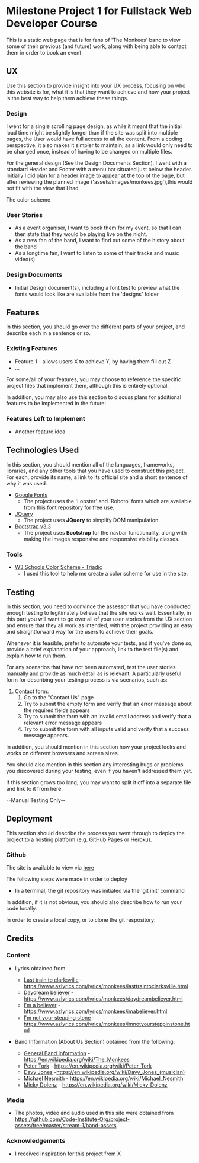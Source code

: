 # Milestone Project 1 for Fullstack Web Developer Course

This is a static web page that is for fans of 'The Monkees' band to view some of their previous (and future) work, along with being able to contact them in order to book an event


 
## UX
 
Use this section to provide insight into your UX process, focusing on who this website is for, what it is that they want to achieve and how your project is the best way to help them achieve these things.
### Design

I went for a single scrolling page design, as while it meant that the initial load time might be slightly longer than if the site was split into multiple pages, the User would have full access to all the content.
From a coding perspective, it also makes it simpler to maintain, as a link would only need to be changed once, instead of having to be changed on multiple files.

For the general design (See the Design Documents Section), I went with a standard Header and Footer with a menu bar situated just below the header. Initially I did plan for a header image to appear at the top of the page, but after reviewing the planned image ('assets/images/monkees.jpg'),this would not fit with the view that I had.

The color scheme

### User Stories

- As a event organiser, I want to book them for my event, so that I can then state that they would be playing live on the night.
- As a new fan of the band, I want to find out some of the history about the band
- As a longtime fan, I want to listen to some of their tracks and music video(s)



### Design Documents

- Initial Design document(s), including a font test to preview what the fonts would look like are available from the 'designs' folder


## Features

In this section, you should go over the different parts of your project, and describe each in a sentence or so.
 
### Existing Features
- Feature 1 - allows users X to achieve Y, by having them fill out Z
- ...

For some/all of your features, you may choose to reference the specific project files that implement them, although this is entirely optional.

In addition, you may also use this section to discuss plans for additional features to be implemented in the future:

### Features Left to Implement
- Another feature idea

## Technologies Used

In this section, you should mention all of the languages, frameworks, libraries, and any other tools that you have used to construct this project. For each, provide its name, a link to its official site and a short sentence of why it was used.
- [Google Fonts](https://fonts.google.com/)
    - The project uses the 'Lobster' and 'Roboto' fonts which are available from this font repository for free use.
- [JQuery](https://jquery.com)
    - The project uses **JQuery** to simplify DOM manipulation.
- [Bootstrap v3.3](https://getbootstrap.com/docs/3.3/)
    - The project uses **Bootstrap** for the navbar functionality, along with making the images responsive and responsive visibility classes.

### Tools

- [W3 Schools Color Scheme - Triadic](https://www.w3schools.com/colors/colors_triadic.asp)
    - I used this tool to help me create a color scheme for use in the site.

## Testing

In this section, you need to convince the assessor that you have conducted enough testing to legitimately believe that the site works well. Essentially, in this part you will want to go over all of your user stories from the UX section and ensure that they all work as intended, with the project providing an easy and straightforward way for the users to achieve their goals.

Whenever it is feasible, prefer to automate your tests, and if you've done so, provide a brief explanation of your approach, link to the test file(s) and explain how to run them.

For any scenarios that have not been automated, test the user stories manually and provide as much detail as is relevant. A particularly useful form for describing your testing process is via scenarios, such as:

1. Contact form:
    1. Go to the "Contact Us" page
    2. Try to submit the empty form and verify that an error message about the required fields appears
    3. Try to submit the form with an invalid email address and verify that a relevant error message appears
    4. Try to submit the form with all inputs valid and verify that a success message appears.

In addition, you should mention in this section how your project looks and works on different browsers and screen sizes.

You should also mention in this section any interesting bugs or problems you discovered during your testing, even if you haven't addressed them yet.

If this section grows too long, you may want to split it off into a separate file and link to it from here.

--Manual Testing Only--



## Deployment

This section should describe the process you went through to deploy the project to a hosting platform (e.g. GitHub Pages or Heroku).

### Github   

The site is available to view via [here](https://lowe54.github.io/milestone1_project/)

The following steps were made in order to deploy
- In a terminal, the git repository was initiated via the 'git init' command



In addition, if it is not obvious, you should also describe how to run your code locally.

In order to create a local copy, or to clone the git respository:



## Credits

### Content
- Lyrics obtained from
    - [Last train to clarksville](https://www.azlyrics.com/lyrics/monkees/lasttraintoclarksville.html) - https://www.azlyrics.com/lyrics/monkees/lasttraintoclarksville.html
    - [Daydream believer](https://www.azlyrics.com/lyrics/monkees/daydreambeliever.html) - https://www.azlyrics.com/lyrics/monkees/daydreambeliever.html
    - [I'm a believer](https://www.azlyrics.com/lyrics/monkees/imabeliever.html) - https://www.azlyrics.com/lyrics/monkees/imabeliever.html
    - [I'm not your stepping stone](https://www.azlyrics.com/lyrics/monkees/imnotyoursteppinstone.html) - https://www.azlyrics.com/lyrics/monkees/imnotyoursteppinstone.html

- Band Information (About Us Section) obtained from the following:
   - [General Band Information](https://en.wikipedia.org/wiki/The_Monkees) - https://en.wikipedia.org/wiki/The_Monkees
   - [Peter Tork](https://en.wikipedia.org/wiki/Peter_Tork) - https://en.wikipedia.org/wiki/Peter_Tork
   - [Davy Jones](https://en.wikipedia.org/wiki/Davy_Jones_(musician)) -https://en.wikipedia.org/wiki/Davy_Jones_(musician)
   - [Michael Nesmith](https://en.wikipedia.org/wiki/Michael_Nesmith) - https://en.wikipedia.org/wiki/Michael_Nesmith
   - [Micky Dolenz](https://en.wikipedia.org/wiki/Micky_Dolenz) - https://en.wikipedia.org/wiki/Micky_Dolenz

### Media
- The photos, video and audio used in this site were obtained from https://github.com/Code-Institute-Org/project-assets/tree/master/stream-1/band-assets

### Acknowledgements

- I received inspiration for this project from X

